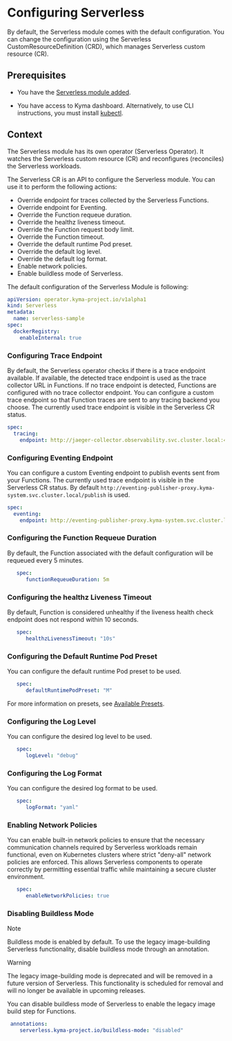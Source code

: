 # Configuring Serverless

By default, the Serverless module comes with the default configuration. You can change the configuration using the Serverless CustomResourceDefinition (CRD), which manages Serverless custom resource (CR).

## Prerequisites

- You have the [Serverless module added](https://kyma-project.io/#/02-get-started/01-quick-install).

- You have access to Kyma dashboard. Alternatively, to use CLI instructions, you must install [kubectl](https://kubernetes.io/docs/tasks/tools/#kubectl).

## Context

The Serverless module has its own operator (Serverless Operator). It watches the Serverless custom resource (CR) and reconfigures (reconciles) the Serverless workloads.

The Serverless CR is an API to configure the Serverless module. You can use it to perform the following actions:

- Override endpoint for traces collected by the Serverless Functions.
- Override endpoint for Eventing.
- Override the Function requeue duration.
- Override the healthz liveness timeout.
- Override the Function request body limit.
- Override the Function timeout.
- Override the default runtime Pod preset.
- Override the default log level.
- Override the default log format.
- Enable network policies.
- Enable buildless mode of Serverless.

The default configuration of the Serverless Module is following:

   ```yaml
   apiVersion: operator.kyma-project.io/v1alpha1
   kind: Serverless
   metadata:
     name: serverless-sample
   spec:
     dockerRegistry:
       enableInternal: true
   ```

### Configuring Trace Endpoint

By default, the Serverless operator checks if there is a trace endpoint available. If available, the detected trace endpoint is used as the trace collector URL in Functions.
If no trace endpoint is detected, Functions are configured with no trace collector endpoint.
You can configure a custom trace endpoint so that Function traces are sent to any tracing backend you choose.
The currently used trace endpoint is visible in the Serverless CR status.

   ```yaml
   spec:
     tracing:
       endpoint: http://jaeger-collector.observability.svc.cluster.local:4318/v1/traces
   ```

### Configuring Eventing Endpoint

You can configure a custom Eventing endpoint to publish events sent from your Functions.
The currently used trace endpoint is visible in the Serverless CR status.
By default `http://eventing-publisher-proxy.kyma-system.svc.cluster.local/publish` is used.

   ```yaml
   spec:
     eventing:
       endpoint: http://eventing-publisher-proxy.kyma-system.svc.cluster.local/publish
   ```

### Configuring the Function Requeue Duration

By default, the Function associated with the default configuration will be requeued every 5 minutes.  

```yaml
   spec:
      functionRequeueDuration: 5m
```

### Configuring the healthz Liveness Timeout

By default, Function is considered unhealthy if the liveness health check endpoint does not respond within 10 seconds.

```yaml
   spec:
      healthzLivenessTimeout: "10s"
```

### Configuring the Default Runtime Pod Preset

You can configure the default runtime Pod preset to be used.

```yaml
   spec:
      defaultRuntimePodPreset: "M"
```

For more information on presets, see [Available Presets](https://kyma-project.io/#/serverless-manager/user/technical-reference/07-80-available-presets).

### Configuring the Log Level

You can configure the desired log level to be used.

```yaml
   spec:
      logLevel: "debug"
```

### Configuring the Log Format

You can configure the desired log format to be used.

```yaml
   spec:
      logFormat: "yaml"
```

### Enabling Network Policies

You can enable built-in network policies to ensure that the necessary communication channels required by Serverless workloads remain functional,
even on Kubernetes clusters where strict "deny-all" network policies are enforced. This allows Serverless components to operate correctly
by permitting essential traffic while maintaining a secure cluster environment.

```yaml
   spec:
      enableNetworkPolicies: true
```

### Disabling Buildless Mode

> [!NOTE]
> Buildless mode is enabled by default. To use the legacy image-building Serverless functionality, disable buildless mode through an annotation.

> [!WARNING]  
> The legacy image-building mode is deprecated and will be removed in a future version of Serverless. This functionality is scheduled for removal and will no longer be available in upcoming releases.

You can disable buildless mode of Serverless to enable the legacy image build step for Functions.

   ```yaml
    annotations:
       serverless.kyma-project.io/buildless-mode: "disabled"
   ```
